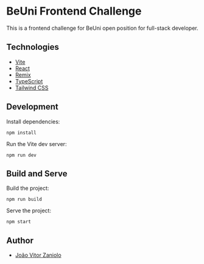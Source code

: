 # BeUni Frontend Challenge

This is a frontend challenge for BeUni open position for full-stack developer.

## Technologies

- [Vite](https://vitejs.dev/)
- [React](https://reactjs.org/)
- [Remix](https://remix.run/)
- [TypeScript](https://www.typescriptlang.org/)
- [Tailwind CSS](https://tailwindcss.com/)

## Development

Install dependencies:

```shellscript
npm install
```

Run the Vite dev server:

```shellscript
npm run dev
```

## Build and Serve

Build the project:

```shellscript
npm run build
```

Serve the project:

```shellscript
npm start
```

## Author

- [João Vitor Zaniolo](https://jvzaniolo.vercel.app/)
